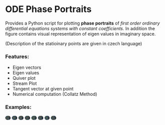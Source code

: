 # ODE Phase Portraits
Provides a Python script for plotting **phase portraits** of *first order ordinary differential equations systems with constant coefficients*. In addition the figure contains visual representation of eigen values in imaginary space.

(Description of the statioinary points are given in czech language)

### Features:
- Eigen vectors
- Eigen values
- Quiver plot
- Stream Plot
- Tangent vector at given point
- Numerical computation (Collatz Method)

### Examples:
<img src="/img/phase_portrait_dark1.png" alt="phase-portrait" style="height: 0.9em; border-radius: 2mm;"/>
<img src="/img/phase_portrait_dark2.png" alt="phase-portrait" style="height: 0.9em; border-radius: 2mm;"/>
<img src="/img/phase_portrait_dark3.png" alt="phase-portrait" style="height: 0.9em; border-radius: 2mm;"/>
<img src="/img/phase_portrait_dark4.png" alt="phase-portrait" style="height: 0.9em; border-radius: 2mm;"/>
<img src="/img/phase_portrait_dark5.png" alt="phase-portrait" style="height: 0.9em; border-radius: 2mm;"/>
<img src="/img/phase_portrait_dark6.png" alt="phase-portrait" style="height: 0.9em; border-radius: 2mm;"/>
<img src="/img/phase_portrait_dark7.png" alt="phase-portrait" style="height: 0.9em; border-radius: 2mm;"/>
<img src="/img/phase_portrait_dark8.png" alt="phase-portrait" style="height: 0.9em; border-radius: 2mm;"/>
